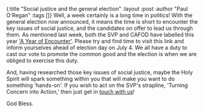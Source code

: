 {:title "Social justice and the general election"
 :layout :post
 :author "Paul O'Regan"
 :tags []}
Well, a week certainly is a long time in politics! With the general election now announced, it means the time is short to encounter the key issues of social justice, and the candidates on offer to lead us through them. As mentioned last week, both the SVP and CAFOD have labelled this year ['A Year of Encounter'](https://svp.org.uk/encounter). Please try and find time to visit this link and inform yourselves ahead of election day on July 4. We all have a duty to cast our vote to promote the common good and the election is when we are obliged to exercise this duty.

And, having researched those key issues of social justice, maybe the Holy Spirit will spark something within you that will make you want to do something 'hands-on'. If you wish to act on the SVP's strapline, 'Turning Concern into Action,' then just get in [touch with us](../../pages-output/contact/)!

God Bless.
